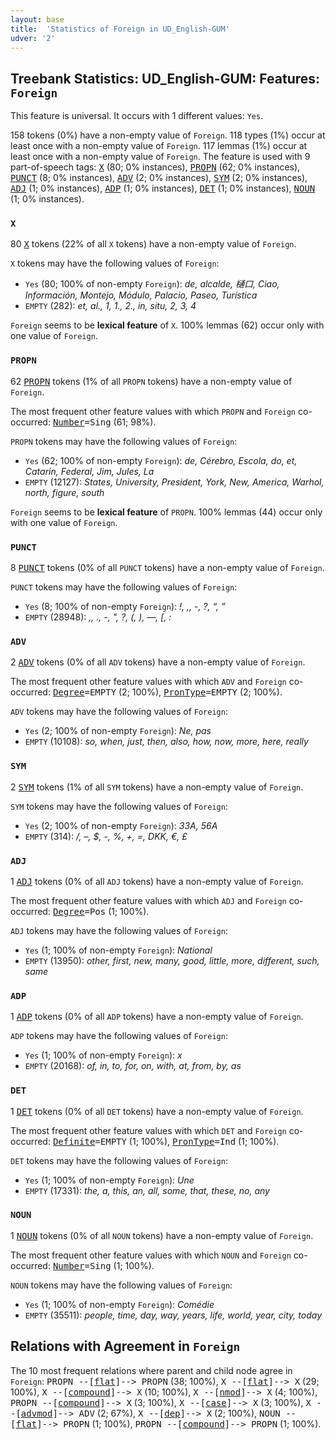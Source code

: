 ```yaml
---
layout: base
title:  'Statistics of Foreign in UD_English-GUM'
udver: '2'
---
```


## Treebank Statistics: UD_English-GUM: Features: `Foreign`

This feature is universal.
It occurs with 1 different values: `Yes`.

158 tokens (0%) have a non-empty value of `Foreign`.
118 types (1%) occur at least once with a non-empty value of `Foreign`.
117 lemmas (1%) occur at least once with a non-empty value of `Foreign`.
The feature is used with 9 part-of-speech tags: <tt><a href="en_gum-pos-X.html">X</a></tt> (80; 0% instances), <tt><a href="en_gum-pos-PROPN.html">PROPN</a></tt> (62; 0% instances), <tt><a href="en_gum-pos-PUNCT.html">PUNCT</a></tt> (8; 0% instances), <tt><a href="en_gum-pos-ADV.html">ADV</a></tt> (2; 0% instances), <tt><a href="en_gum-pos-SYM.html">SYM</a></tt> (2; 0% instances), <tt><a href="en_gum-pos-ADJ.html">ADJ</a></tt> (1; 0% instances), <tt><a href="en_gum-pos-ADP.html">ADP</a></tt> (1; 0% instances), <tt><a href="en_gum-pos-DET.html">DET</a></tt> (1; 0% instances), <tt><a href="en_gum-pos-NOUN.html">NOUN</a></tt> (1; 0% instances).

### `X`

80 <tt><a href="en_gum-pos-X.html">X</a></tt> tokens (22% of all `X` tokens) have a non-empty value of `Foreign`.

`X` tokens may have the following values of `Foreign`:

* `Yes` (80; 100% of non-empty `Foreign`): <em>de, alcalde, 樋口, Ciao, Información, Montejo, Módulo, Palacio, Paseo, Turística</em>
* `EMPTY` (282): <em>et, al., 1, 1., 2., in, situ, 2, 3, 4</em>

`Foreign` seems to be **lexical feature** of `X`. 100% lemmas (62) occur only with one value of `Foreign`.

### `PROPN`

62 <tt><a href="en_gum-pos-PROPN.html">PROPN</a></tt> tokens (1% of all `PROPN` tokens) have a non-empty value of `Foreign`.

The most frequent other feature values with which `PROPN` and `Foreign` co-occurred: <tt><a href="en_gum-feat-Number.html">Number</a></tt><tt>=Sing</tt> (61; 98%).

`PROPN` tokens may have the following values of `Foreign`:

* `Yes` (62; 100% of non-empty `Foreign`): <em>de, Cérebro, Escola, do, et, Catarin, Federal, Jim, Jules, La</em>
* `EMPTY` (12127): <em>States, University, President, York, New, America, Warhol, north, figure, south</em>

`Foreign` seems to be **lexical feature** of `PROPN`. 100% lemmas (44) occur only with one value of `Foreign`.

### `PUNCT`

8 <tt><a href="en_gum-pos-PUNCT.html">PUNCT</a></tt> tokens (0% of all `PUNCT` tokens) have a non-empty value of `Foreign`.

`PUNCT` tokens may have the following values of `Foreign`:

* `Yes` (8; 100% of non-empty `Foreign`): <em>!, ,, -, ?, “, ”</em>
* `EMPTY` (28948): <em>,, ., -, ", ?, (, ), —, [, :</em>

### `ADV`

2 <tt><a href="en_gum-pos-ADV.html">ADV</a></tt> tokens (0% of all `ADV` tokens) have a non-empty value of `Foreign`.

The most frequent other feature values with which `ADV` and `Foreign` co-occurred: <tt><a href="en_gum-feat-Degree.html">Degree</a></tt><tt>=EMPTY</tt> (2; 100%), <tt><a href="en_gum-feat-PronType.html">PronType</a></tt><tt>=EMPTY</tt> (2; 100%).

`ADV` tokens may have the following values of `Foreign`:

* `Yes` (2; 100% of non-empty `Foreign`): <em>Ne, pas</em>
* `EMPTY` (10108): <em>so, when, just, then, also, how, now, more, here, really</em>

### `SYM`

2 <tt><a href="en_gum-pos-SYM.html">SYM</a></tt> tokens (1% of all `SYM` tokens) have a non-empty value of `Foreign`.

`SYM` tokens may have the following values of `Foreign`:

* `Yes` (2; 100% of non-empty `Foreign`): <em>33A, 56A</em>
* `EMPTY` (314): <em>/, –, $, -, %, +, =, DKK, €, £</em>

### `ADJ`

1 <tt><a href="en_gum-pos-ADJ.html">ADJ</a></tt> tokens (0% of all `ADJ` tokens) have a non-empty value of `Foreign`.

The most frequent other feature values with which `ADJ` and `Foreign` co-occurred: <tt><a href="en_gum-feat-Degree.html">Degree</a></tt><tt>=Pos</tt> (1; 100%).

`ADJ` tokens may have the following values of `Foreign`:

* `Yes` (1; 100% of non-empty `Foreign`): <em>National</em>
* `EMPTY` (13950): <em>other, first, new, many, good, little, more, different, such, same</em>

### `ADP`

1 <tt><a href="en_gum-pos-ADP.html">ADP</a></tt> tokens (0% of all `ADP` tokens) have a non-empty value of `Foreign`.

`ADP` tokens may have the following values of `Foreign`:

* `Yes` (1; 100% of non-empty `Foreign`): <em>x</em>
* `EMPTY` (20168): <em>of, in, to, for, on, with, at, from, by, as</em>

### `DET`

1 <tt><a href="en_gum-pos-DET.html">DET</a></tt> tokens (0% of all `DET` tokens) have a non-empty value of `Foreign`.

The most frequent other feature values with which `DET` and `Foreign` co-occurred: <tt><a href="en_gum-feat-Definite.html">Definite</a></tt><tt>=EMPTY</tt> (1; 100%), <tt><a href="en_gum-feat-PronType.html">PronType</a></tt><tt>=Ind</tt> (1; 100%).

`DET` tokens may have the following values of `Foreign`:

* `Yes` (1; 100% of non-empty `Foreign`): <em>Une</em>
* `EMPTY` (17331): <em>the, a, this, an, all, some, that, these, no, any</em>

### `NOUN`

1 <tt><a href="en_gum-pos-NOUN.html">NOUN</a></tt> tokens (0% of all `NOUN` tokens) have a non-empty value of `Foreign`.

The most frequent other feature values with which `NOUN` and `Foreign` co-occurred: <tt><a href="en_gum-feat-Number.html">Number</a></tt><tt>=Sing</tt> (1; 100%).

`NOUN` tokens may have the following values of `Foreign`:

* `Yes` (1; 100% of non-empty `Foreign`): <em>Comédie</em>
* `EMPTY` (35511): <em>people, time, day, way, years, life, world, year, city, today</em>

## Relations with Agreement in `Foreign`

The 10 most frequent relations where parent and child node agree in `Foreign`:
<tt>PROPN --[<tt><a href="en_gum-dep-flat.html">flat</a></tt>]--> PROPN</tt> (38; 100%),
<tt>X --[<tt><a href="en_gum-dep-flat.html">flat</a></tt>]--> X</tt> (29; 100%),
<tt>X --[<tt><a href="en_gum-dep-compound.html">compound</a></tt>]--> X</tt> (10; 100%),
<tt>X --[<tt><a href="en_gum-dep-nmod.html">nmod</a></tt>]--> X</tt> (4; 100%),
<tt>PROPN --[<tt><a href="en_gum-dep-compound.html">compound</a></tt>]--> X</tt> (3; 100%),
<tt>X --[<tt><a href="en_gum-dep-case.html">case</a></tt>]--> X</tt> (3; 100%),
<tt>X --[<tt><a href="en_gum-dep-advmod.html">advmod</a></tt>]--> ADV</tt> (2; 67%),
<tt>X --[<tt><a href="en_gum-dep-dep.html">dep</a></tt>]--> X</tt> (2; 100%),
<tt>NOUN --[<tt><a href="en_gum-dep-flat.html">flat</a></tt>]--> PROPN</tt> (1; 100%),
<tt>PROPN --[<tt><a href="en_gum-dep-compound.html">compound</a></tt>]--> PROPN</tt> (1; 100%).

